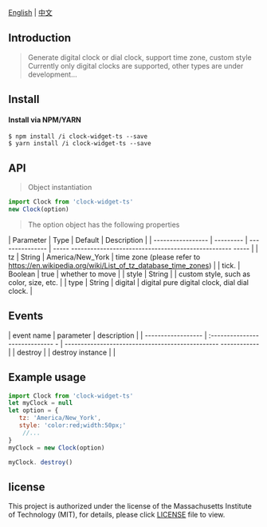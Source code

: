 [English](README.md)  | [中文](README_CN.md)

## Introduction

> Generate digital clock or dial clock, support time zone, custom style
> Currently only digital clocks are supported, other types are under development...

##  Install

#### Install via NPM/YARN

``` shell
$ npm install /i clock-widget-ts --save
$ yarn install /i clock-widget-ts --save
```

## API

> Object instantiation
```js
import Clock from 'clock-widget-ts'
new Clock(option)
```

> The option object has the following properties

| Parameter | Type | Default | Description |
| ----------------- | --------- | --------------- | ----- -------------------------------------------------- ----- |
| tz | String | America/New_York | time zone (please refer to https://en.wikipedia.org/wiki/List_of_tz_database_time_zones) |
| tick. | Boolean | true | whether to move |
| style | String | | custom style, such as color, size, etc. |
| type | String | digital | digital pure digital clock, dial dial clock. |

## Events

| event name | parameter | description |
| ------------------ | :----------------------------- - | ------------------------------------------------ ------------ |
| destroy | | destroy instance | |

## Example usage


```javascript
import Clock from 'clock-widget-ts'
let myClock = null
let option = {
   tz: 'America/New_York',
   style: 'color:red;width:50px;'
    //...
}
myClock = new Clock(option)

myClock. destroy()
```

## license

This project is authorized under the license of the Massachusetts Institute of Technology (MIT), for details, please click [LICENSE](https://github.com/tangyuxian/tangyuxian-js-socket/blob/main/LICENSE) file to view.
